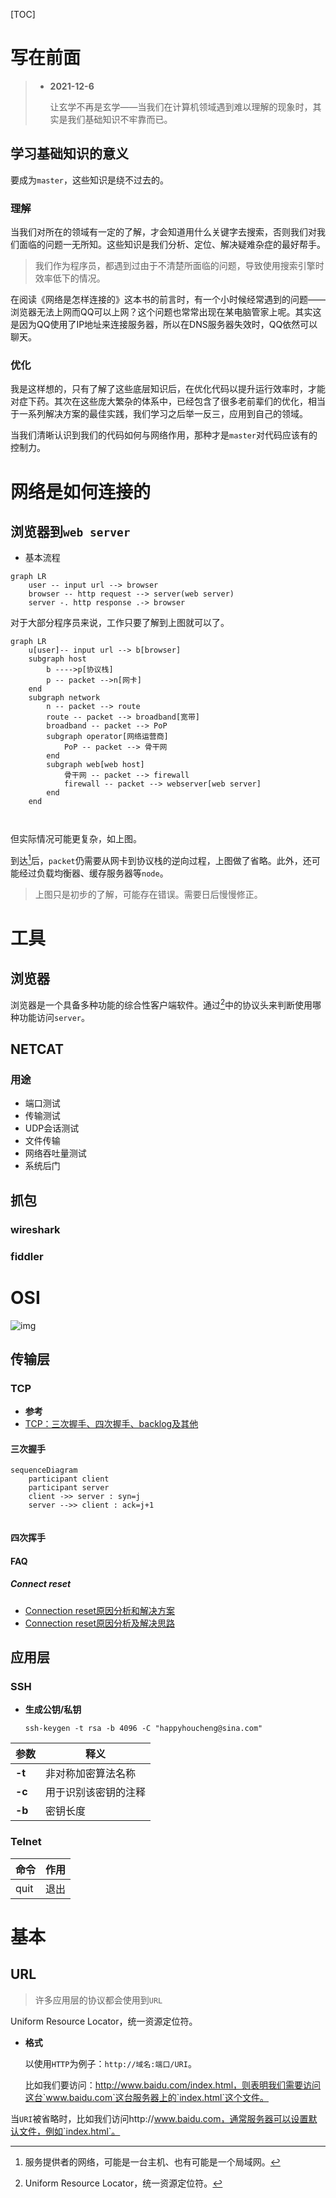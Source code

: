 [TOC]

# 写在前面

> - **2021-12-6**
>
>   让玄学不再是玄学——当我们在计算机领域遇到难以理解的现象时，其实是我们基础知识不牢靠而已。

## 学习基础知识的意义

要成为`master`，这些知识是绕不过去的。

### 理解

当我们对所在的领域有一定的了解，才会知道用什么关键字去搜索，否则我们对我们面临的问题一无所知。这些知识是我们分析、定位、解决疑难杂症的最好帮手。

> 我们作为程序员，都遇到过由于不清楚所面临的问题，导致使用搜索引擎时效率低下的情况。

在阅读《网络是怎样连接的》这本书的前言时，有一个小时候经常遇到的问题——浏览器无法上网而QQ可以上网？这个问题也常常出现在某电脑管家上呢。其实这是因为QQ使用了IP地址来连接服务器，所以在DNS服务器失效时，QQ依然可以聊天。

### 优化

我是这样想的，只有了解了这些底层知识后，在优化代码以提升运行效率时，才能对症下药。其次在这些庞大繁杂的体系中，已经包含了很多老前辈们的优化，相当于一系列解决方案的最佳实践，我们学习之后举一反三，应用到自己的领域。

当我们清晰认识到我们的代码如何与网络作用，那种才是`master`对代码应该有的控制力。

# 网络是如何连接的

## 浏览器到`web server`

- 基本流程

``` mermaid
graph LR
	user -- input url --> browser
	browser -- http request --> server(web server)
	server -. http response .-> browser
```

对于大部分程序员来说，工作只要了解到上图就可以了。

``` mermaid
graph LR
	u[user]-- input url --> b[browser]
	subgraph host
		b ---->p[协议栈]
		p -- packet -->n[网卡]
	end
	subgraph network
		n -- packet --> route
		route -- packet --> broadband[宽带]
		broadband -- packet --> PoP
		subgraph operator[网络运营商]
			PoP -- packet --> 骨干网
		end
		subgraph web[web host]
			骨干网 -- packet --> firewall
			firewall -- packet --> webserver[web server]
		end
	end
	
	
```

但实际情况可能更复杂，如上图。

到达[^web host]后，`packet`仍需要从网卡到协议栈的逆向过程，上图做了省略。此外，还可能经过负载均衡器、缓存服务器等`node`。

> 上图只是初步的了解，可能存在错误。需要日后慢慢修正。

[^协议栈]:网络控制软件
[^broadband]: 宽带线路,  常见有ADSL和FTTH(光纤)
[^PoP]:Point of Presence, 接入点，实体是运营商的路由器
[^骨干网]:
[^web host]: 服务提供者的网络，可能是一台主机、也有可能是一个局域网。

# 工具

## 浏览器

浏览器是一个具备多种功能的综合性客户端软件。通过[^URL]中的协议头来判断使用哪种功能访问`server`。

[^URL]:Uniform Resource Locator，统一资源定位符。

## NETCAT

### 用途

- 端口测试
- 传输测试
- UDP会话测试
- 文件传输
- 网络吞吐量测试
- 系统后门

## 抓包

### wireshark

### fiddler

# OSI

![img](../images/net/osi.gif)

## 传输层

### TCP

- **参考**
- [TCP：三次握手、四次握手、backlog及其他](https://www.cnblogs.com/xrq730/p/6910719.html)

#### 三次握手

``` mermaid
sequenceDiagram
	participant client
	participant server
	client ->> server : syn=j
	server -->> client : ack=j+1
	
```

#### 四次挥手

#### FAQ

##### Connect reset

- [Connection reset原因分析和解决方案](https://my.oschina.net/xionghui/blog/508758)
- [Connection reset原因分析及解决思路](https://www.cnblogs.com/lilinwei340/p/13021864.html)

## 应用层

### SSH

- **生成公钥/私钥**

  ``` shell
  ssh-keygen -t rsa -b 4096 -C "happyhoucheng@sina.com"
  ```

| 参数 | 释义               |
| ---- | ------------------ |
| **-t** | 非对称加密算法名称 |
| **-c** | 用于识别该密钥的注释 |
| **-b** | 密钥长度 |

### Telnet

| 命令 | 作用 |
| ---- | ---- |
| quit | 退出 |

# 基本

## URL

>  许多应用层的协议都会使用到`URL`

Uniform Resource Locator，统一资源定位符。

- **格式**

  以使用`HTTP`为例子：`http://域名:端口/URI`。

  比如我们要访问：http://www.baidu.com/index.html，则表明我们需要访问这台`www.baidu.com`这台服务器上的`index.html`这个文件。

当`URI`被省略时，比如我们访问http://www.baidu.com，通常服务器可以设置默认文件，例如`index.html`。
